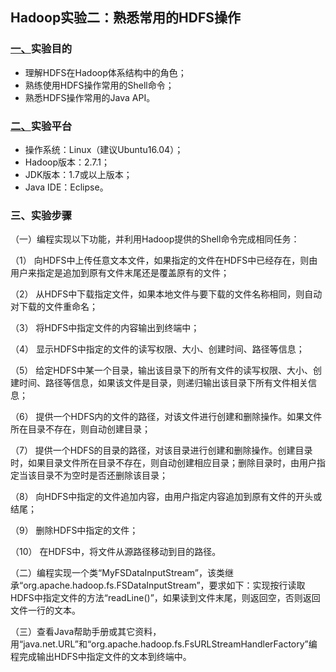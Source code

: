 ## Hadoop实验二：熟悉常用的HDFS操作

### [一、]()实验目的

- 理解HDFS在Hadoop体系结构中的角色；
- 熟练使用HDFS操作常用的Shell命令；
- 熟悉HDFS操作常用的Java API。

### [二、]()实验平台

- 操作系统：Linux（建议Ubuntu16.04）；
- Hadoop版本：2.7.1；
- JDK版本：1.7或以上版本；
- Java IDE：Eclipse。

### 三、实验步骤

（一）编程实现以下功能，并利用Hadoop提供的Shell命令完成相同任务：

（1）     向HDFS中上传任意文本文件，如果指定的文件在HDFS中已经存在，则由用户来指定是追加到原有文件末尾还是覆盖原有的文件；

（2）     从HDFS中下载指定文件，如果本地文件与要下载的文件名称相同，则自动对下载的文件重命名；

（3）     将HDFS中指定文件的内容输出到终端中；

（4）     显示HDFS中指定的文件的读写权限、大小、创建时间、路径等信息；

（5）     给定HDFS中某一个目录，输出该目录下的所有文件的读写权限、大小、创建时间、路径等信息，如果该文件是目录，则递归输出该目录下所有文件相关信息；

（6）     提供一个HDFS内的文件的路径，对该文件进行创建和删除操作。如果文件所在目录不存在，则自动创建目录； 

（7）     提供一个HDFS的目录的路径，对该目录进行创建和删除操作。创建目录时，如果目录文件所在目录不存在，则自动创建相应目录；删除目录时，由用户指定当该目录不为空时是否还删除该目录；

（8）     向HDFS中指定的文件追加内容，由用户指定内容追加到原有文件的开头或结尾；

（9）     删除HDFS中指定的文件； 

（10）  在HDFS中，将文件从源路径移动到目的路径。

（二）编程实现一个类“MyFSDataInputStream”，该类继承“org.apache.hadoop.fs.FSDataInputStream”，要求如下：实现按行读取HDFS中指定文件的方法“readLine()”，如果读到文件末尾，则返回空，否则返回文件一行的文本。

（三）查看Java帮助手册或其它资料，用“java.net.URL”和“org.apache.hadoop.fs.FsURLStreamHandlerFactory”编程完成输出HDFS中指定文件的文本到终端中。